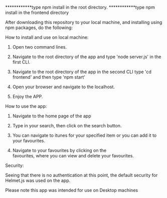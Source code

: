 ************type npm install in the root directory.
************type npm install in the frontend directory

After downloading this repository to your local machine, 
and installing using npm packages, do the following: 

How to install and use on local machine:

1. Open two command lines. 

2. Navigate to the root directory of the app and type 
   'node server.js' in the first CLI.

3. Navigate to the root directory of the app in the second CLI
   type 'cd frontend' and then type 'npm start'

4. Open your browser and navigate to the localhost.

5. Enjoy the APP.

How to use the app:

1. Navigate to the home page of the app

2. Type in your search, then click on the search
   button.

3. You can navigate to itunes for your specified item
   or you can add it to your favourites.

4. Navigate to your favourites by clicking on the     
   favourites, where you can view and delete your favourites.

Security:

Seeing that there is no authentication at this point, the default security 
for Helmet.js was used on the app.

Please note this app was intended for use on Desktop machines



